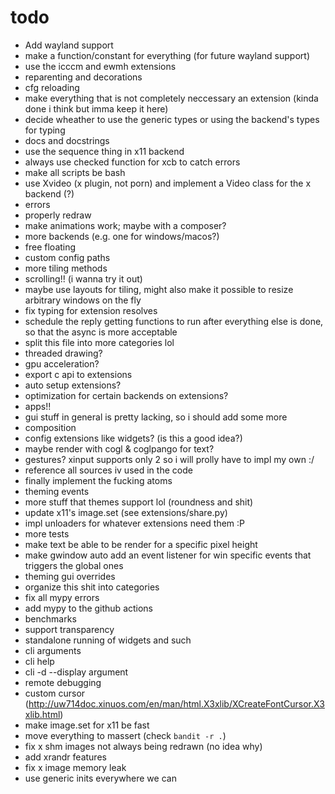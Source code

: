 
# todo

- Add wayland support
- make a function/constant for everything (for future wayland support)
- use the icccm and ewmh extensions
- reparenting and decorations
- cfg reloading
- make everything that is not completely neccessary an extension (kinda done i think but imma keep it here)
- decide wheather to use the generic types or using the backend's types for typing
- docs and docstrings
- use the sequence thing in x11 backend
- always use checked function for xcb to catch errors
- make all scripts be bash
- use Xvideo (x plugin, not porn) and implement a Video class for the x backend (?)
- errors
- properly redraw
- make animations work; maybe with a composer?
- more backends (e.g. one for windows/macos?)
- free floating
- custom config paths
- more tiling methods
- scrolling!! (i wanna try it out)
- maybe use layouts for tiling, might also make it possible to resize arbitrary windows on the fly
- fix typing for extension resolves
- schedule the reply getting functions to run after everything else is done, so that the async is more acceptable
- split this file into more categories lol
- threaded drawing?
- gpu acceleration?
- export c api to extensions
- auto setup extensions?
- optimization for certain backends on extensions?
- apps!!
- gui stuff in general is pretty lacking, so i should add some more
- composition
- config extensions like widgets? (is this a good idea?)
- maybe render with cogl & coglpango for text?
- gestures? xinput supports only 2 so i will prolly have to impl my own :/
- reference all sources iv used in the code
- finally implement the fucking atoms
- theming events
- more stuff that themes support lol (roundness and shit)
- update x11's image.set (see extensions/share.py)
- impl unloaders for whatever extensions need them :P
- more tests
- make text be able to be render for a specific pixel height
- make gwindow auto add an event listener for win specific events that triggers the global ones
- theming gui overrides
- organize this shit into categories
- fix all mypy errors
- add mypy to the github actions
- benchmarks
- support transparency
- standalone running of widgets and such
- cli arguments
- cli help
- cli -d --display argument
- remote debugging
- custom cursor (<http://uw714doc.xinuos.com/en/man/html.X3xlib/XCreateFontCursor.X3xlib.html>)
- make image.set for x11 be fast
- move everything to massert (check ``bandit -r .``)
- fix x shm images not always being redrawn (no idea why)
- add xrandr features
- fix x image memory leak
- use generic inits everywhere we can